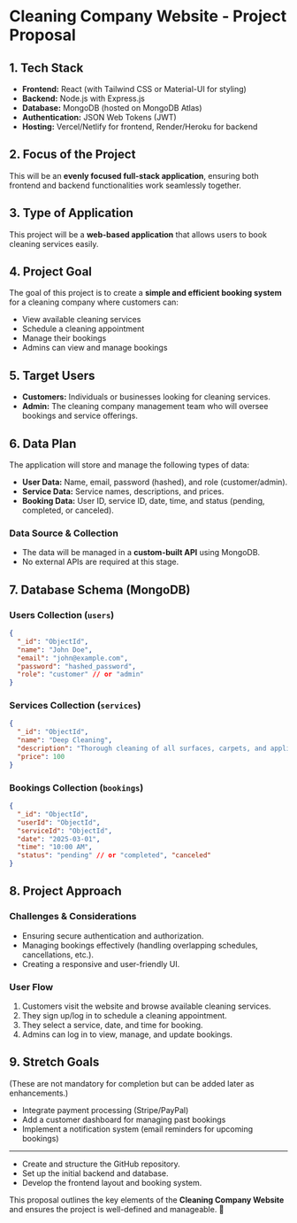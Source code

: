 # Cleaning Company Website - Project Proposal

## **1. Tech Stack**
- **Frontend:** React (with Tailwind CSS or Material-UI for styling)
- **Backend:** Node.js with Express.js
- **Database:** MongoDB (hosted on MongoDB Atlas)
- **Authentication:** JSON Web Tokens (JWT)
- **Hosting:** Vercel/Netlify for frontend, Render/Heroku for backend

## **2. Focus of the Project**
This will be an **evenly focused full-stack application**, ensuring both frontend and backend functionalities work seamlessly together.

## **3. Type of Application**
This project will be a **web-based application** that allows users to book cleaning services easily.

## **4. Project Goal**
The goal of this project is to create a **simple and efficient booking system** for a cleaning company where customers can:
- View available cleaning services
- Schedule a cleaning appointment
- Manage their bookings
- Admins can view and manage bookings

## **5. Target Users**
- **Customers:** Individuals or businesses looking for cleaning services.
- **Admin:** The cleaning company management team who will oversee bookings and service offerings.

## **6. Data Plan**
The application will store and manage the following types of data:
- **User Data:** Name, email, password (hashed), and role (customer/admin).
- **Service Data:** Service names, descriptions, and prices.
- **Booking Data:** User ID, service ID, date, time, and status (pending, completed, or canceled).

### **Data Source & Collection**
- The data will be managed in a **custom-built API** using MongoDB.
- No external APIs are required at this stage.

## **7. Database Schema (MongoDB)**
### **Users Collection (`users`)**
```json
{
  "_id": "ObjectId",
  "name": "John Doe",
  "email": "john@example.com",
  "password": "hashed_password",
  "role": "customer" // or "admin"
}
```
### **Services Collection (`services`)**
```json
{
  "_id": "ObjectId",
  "name": "Deep Cleaning",
  "description": "Thorough cleaning of all surfaces, carpets, and appliances.",
  "price": 100
}
```
### **Bookings Collection (`bookings`)**
```json
{
  "_id": "ObjectId",
  "userId": "ObjectId",
  "serviceId": "ObjectId",
  "date": "2025-03-01",
  "time": "10:00 AM",
  "status": "pending" // or "completed", "canceled"
}
```

## **8. Project Approach**
### **Challenges & Considerations**
- Ensuring secure authentication and authorization.
- Managing bookings effectively (handling overlapping schedules, cancellations, etc.).
- Creating a responsive and user-friendly UI.

### **User Flow**
1. Customers visit the website and browse available cleaning services.
2. They sign up/log in to schedule a cleaning appointment.
3. They select a service, date, and time for booking.
4. Admins can log in to view, manage, and update bookings.

## **9. Stretch Goals**
(These are not mandatory for completion but can be added later as enhancements.)
- Integrate payment processing (Stripe/PayPal)
- Add a customer dashboard for managing past bookings
- Implement a notification system (email reminders for upcoming bookings)

---

- Create and structure the GitHub repository.
- Set up the initial backend and database.
- Develop the frontend layout and booking system.

This proposal outlines the key elements of the **Cleaning Company Website** and ensures the project is well-defined and manageable. 🚀

